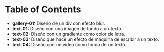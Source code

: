 # Table of Contents

- **gallery-01:** Diseño de un div con efecto blur.
- **text-01:** Diseño con una imagen de fondo a un texto.
- **text-02:** Diseño con un gradiente como color de letra.
- **text-03:** Diseño que hace un efecto de máquina de escribir a un texto.
- **text-04:** Diseño con un video como fondo de un texto.
